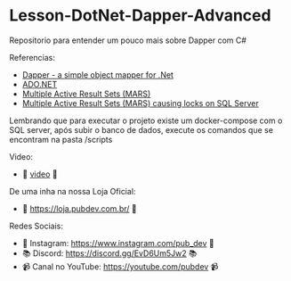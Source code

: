 ﻿# Lesson-DotNet-Dapper-Advanced

Repositorio para entender um pouco mais sobre Dapper com C#

Referencias:

- [Dapper - a simple object mapper for .Net](https://dapperlib.github.io/Dapper/)
- [ADO.NET](https://learn.microsoft.com/en-us/dotnet/framework/data/adonet/ado-net-overview)
- [Multiple Active Result Sets (MARS)](https://learn.microsoft.com/en-us/dotnet/framework/data/adonet/sql/multiple-active-result-sets-mars)
- [Multiple Active Result Sets (MARS) causing locks on SQL Server](https://marijebrummel.blog/2022/07/13/multiple-active-result-sets-mars-causing-locks-on-sql-server/)

Lembrando que para executar o projeto existe um docker-compose com o SQL server, após subir o banco de dados, execute os comandos que se encontram na pasta /scripts

Video:

- 📼 [video](TBD) 📼

De uma inha na nossa Loja Oficial:

- 👕 https://loja.pubdev.com.br/ 👕

Redes Sociais:

- 📸 Instagram: https://www.instagram.com/pub_dev 📸
- 📚 Discord: https://discord.gg/EvD6Um5Jw2 📚
- 📹 Canal no YouTube: https://youtube.com/pubdev 📹
